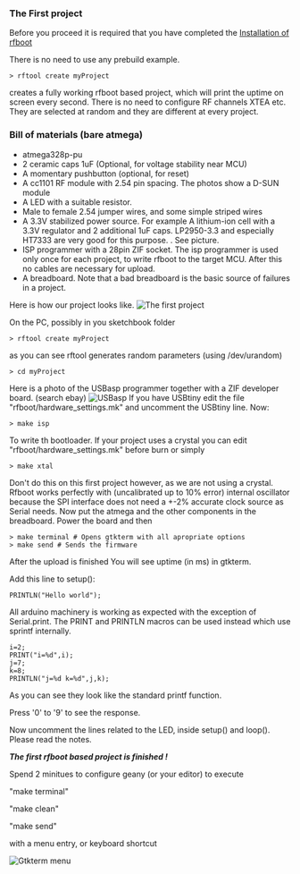### The First project

Before you proceed it is required that you have completed the
[Installation of rfboot](Installation.md)

There is no need to use any prebuild example.
```
> rftool create myProject
```
creates a fully working rfboot based project, which will print the uptime on screen
every second. There is no need to configure RF channels XTEA etc. They are selected at
random and they are different at every project.

### Bill of materials (bare atmega)
- atmega328p-pu
- 2 ceramic caps 1uF (Optional, for voltage stability near MCU)
- A momentary pushbutton (optional, for reset)
- A cc1101 RF module with 2.54 pin spacing. The photos show a D-SUN module
- A LED with a suitable resistor.
- Male to female 2.54 jumper wires, and some simple striped wires
- A 3.3V stabilized power source. For example A lithium-ion cell with a 3.3V regulator and
2 additional 1uF caps. LP2950-3.3 and especially HT7333 are very good for this purpose.
. See picture.
- ISP programmer with a 28pin ZIF socket. The isp programmer is used only once
for each project, to write rfboot to the target MCU. After this no cables are necessary for upload.
- A breadboard. Note that a bad breadboard is the basic source of failures in a project.

Here is how our project looks like.
![The first project](https://github.com/pkarsy/rfboot/blob/master/help/files/FirstRfbootProject.jpg)

On the PC, possibly in you sketchbook folder
```
> rftool create myProject
```
as you can see rftool generates random parameters (using /dev/urandom)
```
> cd myProject
```
Here is a photo of the USBasp programmer together with a ZIF developer board. (search ebay)
![USBasp](https://github.com/pkarsy/rfboot/blob/master/help/files/usbasp.jpg)
If you have USBtiny edit the file "rfboot/hardware_settings.mk" and uncomment
the USBtiny line. Now:

```
> make isp
```
To write th bootloader.
If your project uses a crystal you can edit "rfboot/hardware_settings.mk" before burn
or simply
```
> make xtal
```
Don't do this on this first project however, as we are not using a crystal. 
Rfboot works perfectly with (uncalibrated up to 10% error) internal oscillator because the SPI
interface does not need a +-2% accurate clock source as Serial needs.
Now put the atmega and the other components in the breadboard.
Power the board and then
```
> make terminal # Opens gtkterm with all apropriate options
> make send # Sends the firmware
```
After the upload is finished
You will see uptime (in ms) in gtkterm.

Add this line to setup():
```
PRINTLN("Hello world");
```
All arduino machinery is working as expected with the exception of Serial.print. The
PRINT and PRINTLN macros can be used instead which use sprintf internally.
```
i=2;
PRINT("i=%d",i);
j=7;
k=8;
PRINTLN("j=%d k=%d",j,k);
```
As you can see they look like the standard printf function.

Press '0' to '9' to see the response.

Now uncomment the lines related to the LED, inside setup()
and loop(). Please read the notes.

***The first rfboot based project is finished !***

Spend 2 minitues to configure geany (or your editor) to execute

"make terminal"

"make clean"

"make send"

with a menu entry, or keyboard shortcut

![Gtkterm menu](https://github.com/pkarsy/rfboot/blob/master/help/files/MenuEntry.png)
